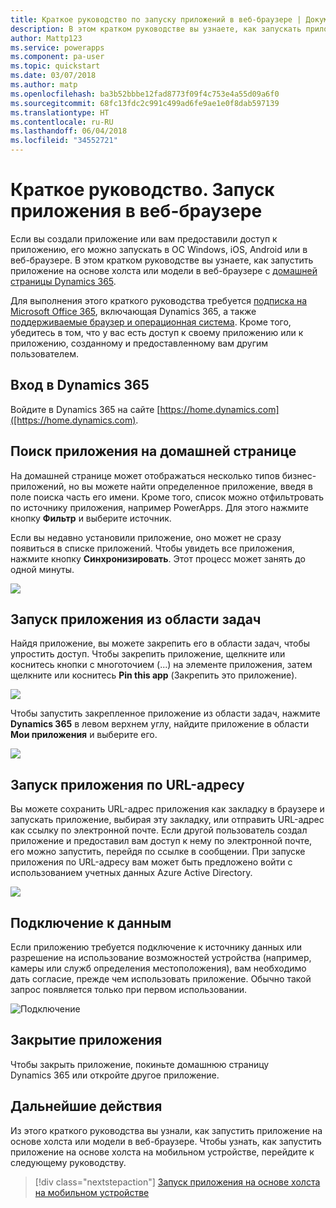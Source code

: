 ```yaml
---
title: Краткое руководство по запуску приложений в веб-браузере | Документы Майкрософт
description: В этом кратком руководстве вы узнаете, как запускать приложения в веб-браузере.
author: Mattp123
ms.service: powerapps
ms.component: pa-user
ms.topic: quickstart
ms.date: 03/07/2018
ms.author: matp
ms.openlocfilehash: ba3b52bbbe12fad8773f09f4c753e4a55d09a6f0
ms.sourcegitcommit: 68fc13fdc2c991c499ad6fe9ae1e0f8dab597139
ms.translationtype: HT
ms.contentlocale: ru-RU
ms.lasthandoff: 06/04/2018
ms.locfileid: "34552721"
---
```

# <a name="quickstart-run-an-app-in-a-web-browser"></a>Краткое руководство. Запуск приложения в веб-браузере
Если вы создали приложение или вам предоставили доступ к приложению, его можно запускать в ОС Windows, iOS, Android или в веб-браузере. В этом кратком руководстве вы узнаете, как запустить приложение на основе холста или модели в веб-браузере с [домашней страницы Dynamics 365](https://home.dynamics.com).

Для выполнения этого краткого руководства требуется [подписка на Microsoft Office 365](https://signup.microsoft.com/Signup?OfferId=467eab54-127b-42d3-b046-3844b860bebf&dl=O365_BUSINESS_PREMIUM&ali=1), включающая Dynamics 365, а также [поддерживаемые браузер и операционная система](../maker/canvas-apps/limits-and-config.md). Кроме того, убедитесь в том, что у вас есть доступ к своему приложению или к приложению, созданному и предоставленному вам другим пользователем.

## <a name="sign-in-to-dynamics-365"></a>Вход в Dynamics 365
Войдите в Dynamics 365 на сайте [https://home.dynamics.com]([https://home.dynamics.com).

## <a name="find-an-app-on-the-home-page"></a>Поиск приложения на домашней странице
На домашней странице может отображаться несколько типов бизнес-приложений, но вы можете найти определенное приложение, введя в поле поиска часть его имени. Кроме того, список можно отфильтровать по источнику приложения, например PowerApps. Для этого нажмите кнопку **Фильтр** и выберите источник.

Если вы недавно установили приложение, оно может не сразу появиться в списке приложений. Чтобы увидеть все приложения, нажмите кнопку **Синхронизировать**. Этот процесс может занять до одной минуты.

![](./media/run-app-browser/dynamics-365-home.png)

## <a name="run-an-app-from-the-task-pane"></a>Запуск приложения из области задач
Найдя приложение, вы можете закрепить его в области задач, чтобы упростить доступ. Чтобы закрепить приложение, щелкните или коснитесь кнопки с многоточием (...) на элементе приложения, затем щелкните или коснитесь **Pin this app** (Закрепить это приложение).

![](./media/run-app-browser/homepage-pin.png)

Чтобы запустить закрепленное приложение из области задач, нажмите **Dynamics 365** в левом верхнем углу, найдите приложение в области **Мои приложения** и выберите его.

![](./media/run-app-browser/taskpane.png)

## <a name="run-an-app-from-a-url"></a>Запуск приложения по URL-адресу
Вы можете сохранить URL-адрес приложения как закладку в браузере и запускать приложение, выбирая эту закладку, или отправить URL-адрес как ссылку по электронной почте. Если другой пользователь создал приложение и предоставил вам доступ к нему по электронной почте, его можно запустить, перейдя по ссылке в сообщении. При запуске приложения по URL-адресу вам может быть предложено войти с использованием учетных данных Azure Active Directory.

![](./media/run-app-browser/web-login.png)

## <a name="connect-to-data"></a>Подключение к данным
Если приложению требуется подключение к источнику данных или разрешение на использование возможностей устройства (например, камеры или служб определения местоположения), вам необходимо дать согласие, прежде чем использовать приложение. Обычно такой запрос появляется только при первом использовании.

![Подключение](./media/run-app-browser/app-connection.png)

## <a name="close-an-app"></a>Закрытие приложения
Чтобы закрыть приложение, покиньте домашнюю страницу Dynamics 365 или откройте другое приложение.

## <a name="next-steps"></a>Дальнейшие действия
Из этого краткого руководства вы узнали, как запустить приложение на основе холста или модели в веб-браузере. Чтобы узнать, как запустить приложение на основе холста на мобильном устройстве, перейдите к следующему руководству.

> [!div class="nextstepaction"]
> [Запуск приложения на основе холста на мобильном устройстве](run-app-client.md)
